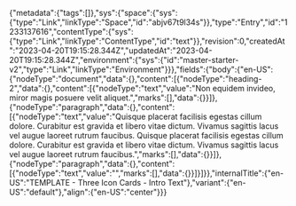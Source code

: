 {"metadata":{"tags":[]},"sys":{"space":{"sys":{"type":"Link","linkType":"Space","id":"abjv67t9l34s"}},"type":"Entry","id":"1233137616","contentType":{"sys":{"type":"Link","linkType":"ContentType","id":"text"}},"revision":0,"createdAt":"2023-04-20T19:15:28.344Z","updatedAt":"2023-04-20T19:15:28.344Z","environment":{"sys":{"id":"master-starter-v2","type":"Link","linkType":"Environment"}}},"fields":{"body":{"en-US":{"nodeType":"document","data":{},"content":[{"nodeType":"heading-2","data":{},"content":[{"nodeType":"text","value":"Non equidem invideo, miror magis posuere velit aliquet.","marks":[],"data":{}}]},{"nodeType":"paragraph","data":{},"content":[{"nodeType":"text","value":"Quisque placerat facilisis egestas cillum dolore. Curabitur est gravida et libero vitae dictum. Vivamus sagittis lacus vel augue laoreet rutrum faucibus. Quisque placerat facilisis egestas cillum dolore. Curabitur est gravida et libero vitae dictum. Vivamus sagittis lacus vel augue laoreet rutrum faucibus.","marks":[],"data":{}}]},{"nodeType":"paragraph","data":{},"content":[{"nodeType":"text","value":"","marks":[],"data":{}}]}]}},"internalTitle":{"en-US":"TEMPLATE - Three Icon Cards - Intro Text"},"variant":{"en-US":"default"},"align":{"en-US":"center"}}}